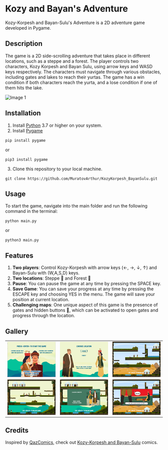 # Kozy and Bayan's Adventure

Kozy-Korpesh and Bayan-Sulu's Adventure is a 2D adventure game developed in Pygame.

## Description

The game is a 2D side-scrolling adventure that takes place in different locations, such as a steppe and a forest. The player controls two characters, Kozy Korpesh and Bayan Sulu, using arrow keys and WASD keys respectively. The characters must navigate through various obstacles, including gates and lakes to reach their yurtas. The game has a win condition if both characters reach the yurta, and a lose condition if one of them hits the lake.

<img src="data/readme_files/main.gif" alt="Image 1" width="500">


## Installation

1. Install [Python](https://www.python.org/downloads/) 3.7 or higher on your system.
2. Install [Pygame](https://www.pygame.org/wiki/GettingStarted)
```
pip install pygame
```
or
```
pip3 install pygame
```
3. Clone this repository to your local machine.
```
git clone https://github.com/MuratovArthur/KozyKorpesh_BayanSulu.git
```

## Usage

To start the game, navigate into the main folder and run the following command in the terminal:
```
python main.py
```
or
```
python3 main.py
```
## Features
1. **Two players**: Control Kozy-Korpesh with arrow keys (←, →, ↓, ↑) and Bayan-Sulu with (W,A,S,D) keys.
2. **Two locations**: Steppe 🌾 and Forest 🌲
3. **Pause**: You can pause the game at any time by pressing the SPACE key.
4. **Save Game**: You can save your progress at any time by pressing the ESCAPE key and choosing YES in the menu. The game will save your position at current location.
5. **Challenging maps**: One unique aspect of this game is the presence of gates and hidden buttons 🍄, which can be activated to open gates and progress through the location. 

## Gallery
<table>
  <tr>
    <td><img src="data/readme_files/gal1.png" alt="Image 1" width="330"></td>
    <td><img src="data/readme_files/gal2.png" alt="Image 2" width="330"></td>
    <td><img src="data/readme_files/gal3.png" alt="Image 3" width="330"></td>
  </tr>
<tr>
    <td><img src="data/readme_files/gal4.png" alt="Image 4" width="330"></td>
    <td><img src="data/readme_files/gal5.png" alt="Image 5" width="330"></td>
    <td><img src="data/readme_files/gal6.png" alt="Image 6" width="330"></td>
  </tr>
</table>

## Credits
Inspired by [QazComics](https://www.instagram.com/qazcomics.kz/), check out [Kozy-Korpesh and Bayan-Sulu](https://qazcomics.kz/ru/comics/6) comics.
